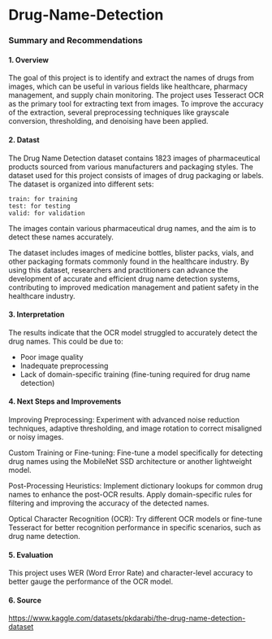 # Drug-Name-Detection

### Summary and Recommendations

#### 1. Overview

The goal of this project is to identify and extract the names of drugs from images, which can be useful in various fields like healthcare, pharmacy management, and supply chain monitoring. The project uses Tesseract OCR as the primary tool for extracting text from images. To improve the accuracy of the extraction, several preprocessing techniques like grayscale conversion, thresholding, and denoising have been applied.

#### 2. Datast

The Drug Name Detection dataset contains 1823 images of pharmaceutical products sourced from various manufacturers and packaging styles. The dataset used for this project consists of images of drug packaging or labels. The dataset is organized into different sets:

    train: for training
    test: for testing
    valid: for validation

The images contain various pharmaceutical drug names, and the aim is to detect these names accurately.

The dataset includes images of medicine bottles, blister packs, vials, and other packaging formats commonly found in the healthcare industry. By using this dataset, researchers and practitioners can advance the development of accurate and efficient drug name detection systems, contributing to improved medication management and patient safety in the healthcare industry.

#### 3. Interpretation

The results indicate that the OCR model struggled to accurately detect the drug names. This could be due to:

- Poor image quality
- Inadequate preprocessing
- Lack of domain-specific training (fine-tuning required for drug name detection)

#### 4. Next Steps and Improvements

Improving Preprocessing: Experiment with advanced noise reduction techniques, adaptive thresholding, and image rotation to correct misaligned or noisy images.

Custom Training or Fine-tuning: Fine-tune a model specifically for detecting drug names using the MobileNet SSD architecture or another lightweight model.

Post-Processing Heuristics: Implement dictionary lookups for common drug names to enhance the post-OCR results. Apply domain-specific rules for filtering and improving the accuracy of the detected names.

Optical Character Recognition (OCR): Try different OCR models or fine-tune Tesseract for better recognition performance in specific scenarios, such as drug name detection.

#### 5. Evaluation

This project uses WER (Word Error Rate) and character-level accuracy to better gauge the performance of the OCR model.

#### 6. Source

https://www.kaggle.com/datasets/pkdarabi/the-drug-name-detection-dataset
